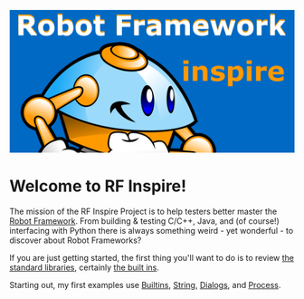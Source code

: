 ![NewLogo](https://github.com/Python3-Training/RF-Inspire/blob/main/GitRobotFramework.png)

# Welcome to RF Inspire!
The mission of the RF Inspire Project is to help testers better master the [Robot Framework](https://robotframework.org). From building & testing C/C++, Java, and (of course!) interfacing with Python there is always something weird - yet wonderful - to discover about Robot Frameworks?

If you are just getting started, the first thing you'll want to do is to review [the standard libraries](https://robotframework.org/robotframework/), certainly [the built ins](https://robotframework.org/robotframework/latest/libraries/BuiltIn.html). 

Starting out, my first examples use [Builtins](https://robotframework.org/robotframework/latest/libraries/BuiltIn.html), [String](https://robotframework.org/robotframework/latest/libraries/String.html), [Dialogs](https://robotframework.org/robotframework/latest/libraries/Dialogs.html), and [Process](https://robotframework.org/robotframework/latest/libraries/Process.html).
